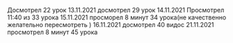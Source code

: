 Досмотрел 22 урок 13.11.2021
досмотрел 29 урок 14.11.2021
Просмотрел 11:40 из 33 урока 15.11.2021
просморел 8 минут 34 урока(не качественно желательно пересмотреть ) 16.11.2021
досмотрел 40 видос 21.11.2021
просмотрел 8 минут 45 урока